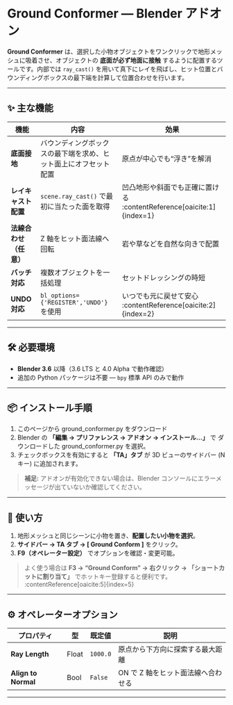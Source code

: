 # Ground Conformer — Blender アドオン

**Ground Conformer** は、選択した小物オブジェクトをワンクリックで地形メッシュに吸着させ、オブジェクトの **底面が必ず地面に接触** するように配置するツールです。内部では `ray_cast()` を用いて真下にレイを飛ばし、ヒット位置とバウンディングボックスの最下端を計算して位置合わせを行います。

---

## ✨ 主な機能

| 機能                   | 内容                                                             | 効果                                                                 |
| ---------------------- | ---------------------------------------------------------------- | -------------------------------------------------------------------- |
| **底面接地**           | バウンディングボックスの最下端を求め、ヒット面上にオフセット配置 | 原点が中心でも“浮き”を解消                                           |
| **レイキャスト配置**   | `scene.ray_cast()` で最初に当たった面を取得                      | 凹凸地形や斜面でも正確に置ける :contentReference[oaicite:1]{index=1} |
| **法線合わせ（任意）** | Z 軸をヒット面法線へ回転                                         | 岩や草などを自然な向きで配置                                         |
| **バッチ対応**         | 複数オブジェクトを一括処理                                       | セットドレッシングの時短                                             |
| **UNDO 対応**          | `bl_options={'REGISTER','UNDO'}` を使用                          | いつでも元に戻せて安心 :contentReference[oaicite:2]{index=2}         |

---

## 🛠️ 必要環境

- **Blender 3.6** 以降（3.6 LTS と 4.0 Alpha で動作確認）
- 追加の Python パッケージは不要 — `bpy` 標準 API のみで動作

---

## 📦 インストール手順

1. このページから ground_conformer.py をダウンロード
2. Blender の **「編集 → プリファレンス → アドオン → インストール…」** で ダウンロードした ground_conformer.py を選択。
3. チェックボックスを有効にすると **「TA」タブ** が 3D ビューのサイドバー (N キー) に追加されます。

> **補足:** アドオンが有効化できない場合は、Blender コンソールにエラーメッセージが出ていないか確認してください。

---

## 🚀 使い方

1. 地形メッシュと同じシーンに小物を置き、**配置したい小物を選択**。
2. **サイドバー → TA タブ → [ Ground Conform ]** をクリック。
3. **F9（オペレーター設定）** でオプションを確認・変更可能。

> よく使う場合は **F3 → “Ground Conform” → 右クリック → 「ショートカットに割り当て」** でホットキー登録すると便利です。 :contentReference[oaicite:5]{index=5}

---

## ⚙️ オペレーターオプション

| プロパティ          | 型    | 既定値   | 説明                               |
| ------------------- | ----- | -------- | ---------------------------------- |
| **Ray Length**      | Float | `1000.0` | 原点から下方向に探索する最大距離   |
| **Align to Normal** | Bool  | `False`  | ON で Z 軸をヒット面法線へ合わせる |

---
